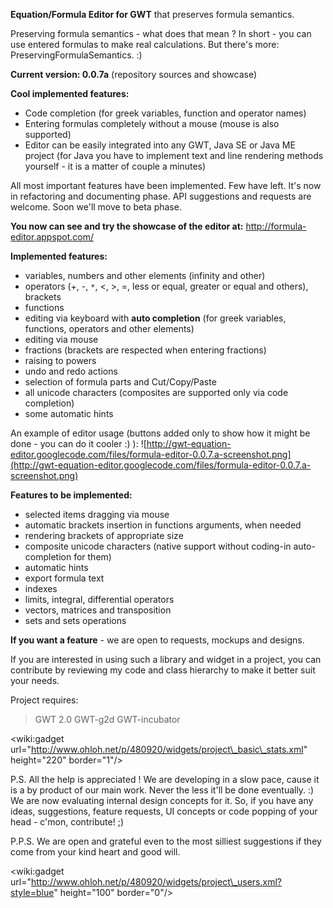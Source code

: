 **Equation/Formula Editor for GWT** that preserves formula semantics.

Preserving formula semantics - what does that mean ?
In short - you can use entered formulas to make real calculations.
But there's more: PreservingFormulaSemantics. :)

**Current version: 0.0.7a** (repository sources and showcase)

**Cool implemented features:**
  * Code completion (for greek variables, function and operator names)
  * Entering formulas completely without a mouse (mouse is also supported)
  * Editor can be easily integrated into any GWT, Java SE or Java ME project (for Java you have to implement text and line rendering methods yourself - it is a matter of couple a minutes)

All most important features have been implemented. Few have left. It's now in refactoring and documenting phase. API suggestions and requests are welcome. Soon we'll move to beta phase.

**You now can see and try the showcase of the editor at:**
http://formula-editor.appspot.com/

**Implemented features:**
  * variables, numbers and other elements (infinity and other)
  * operators (+, -, `*`, <, >, =, less or equal, greater or equal and others), brackets
  * functions
  * editing via keyboard with **auto completion** (for greek variables, functions, operators and other elements)
  * editing via mouse
  * fractions (brackets are respected when entering fractions)
  * raising to powers
  * undo and redo actions
  * selection of formula parts and Cut/Copy/Paste
  * all unicode characters (composites are supported only via code completion)
  * some automatic hints

An example of editor usage (buttons added only to show how it might be done - you can do it cooler :) ):
![http://gwt-equation-editor.googlecode.com/files/formula-editor-0.0.7.a-screenshot.png](http://gwt-equation-editor.googlecode.com/files/formula-editor-0.0.7.a-screenshot.png)

**Features to be implemented:**
  * selected items dragging via mouse
  * automatic brackets insertion in functions arguments, when needed
  * rendering brackets of appropriate size
  * composite unicode characters (native support without coding-in auto-completion for them)
  * automatic hints
  * export formula text
  * indexes
  * limits, integral, differential operators
  * vectors, matrices and transposition
  * sets and sets operations

**If you want a feature** - we are open to requests, mockups and designs.

If you are interested in using such a library and widget in a project, you can contribute by reviewing my code and class hierarchy to make it better suit your needs.

Project requires:
> GWT 2.0
> GWT-g2d
> GWT-incubator

&lt;wiki:gadget url="http://www.ohloh.net/p/480920/widgets/project\_basic\_stats.xml" height="220" border="1"/&gt;

P.S. All the help is appreciated !
We are developing in a slow pace, cause it is a by product of our main work. Never the less it'll be done eventually. :) We are now evaluating internal design concepts for it. So, if you have any ideas, suggestions, feature requests, UI concepts or code popping of your head - c'mon, contribute! ;)

P.P.S. We are open and grateful even to the most silliest suggestions if they come from your kind heart and good will.

&lt;wiki:gadget url="http://www.ohloh.net/p/480920/widgets/project\_users.xml?style=blue" height="100" border="0"/&gt;